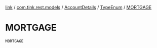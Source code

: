 [link](../../../index.md) / [com.tink.rest.models](../../index.md) / [AccountDetails](../index.md) / [TypeEnum](index.md) / [MORTGAGE](./-m-o-r-t-g-a-g-e.md)

# MORTGAGE

`MORTGAGE`